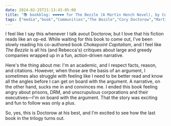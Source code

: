 ```yaml
---
date: 2024-02-25T21:13:43-05:00
title: "📚 bookblog: ❤️❤️❤️❤️❤️ for The Bezzle (A Martin Hench Novel), by Cory Doctorow"
tags: ["media","book","Communities","The Bezzle","Cory Doctorow","Martin Hench series","narrative","prisons","DRM","wealth"]
---
```


I feel like I say this whenever I talk avout Doctorow, but I love that his fiction reads like an op-ed. While waiting for this book to come out, I've been slowly reading his co-authored book *Chokepoint Capitalism*, and I feel like *The Bezzle* is all his (and Rebecca's) critiques about large and greedy companies wrapped up in a fun, action-driven narrative.

Here's the thing about me: I'm an academic, and I respect facts, reason, and citations. However, when those are the basis of an argument, I sometimes also struggle with feeling like I need to be better read and know all the angles before I can get on board with the argument. A narrative, on the other hand, sucks me in and convinces me. I ended this book feeling angry about prisons, DRM, and unscrupulous corporations and their executives—I'm on board with the argument. That the story was exciting and fun to follow was only a plus.

So, yes, this is Doctorow at his best, and I'm excited to see how the last book in the trilogy turns out.